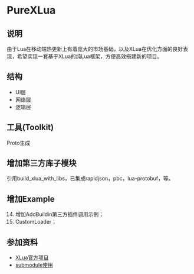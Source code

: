 # PureXLua

## 说明

由于Lua在移动端热更新上有着庞大的市场基础，以及XLua在优化方面的良好表现，希望实现一套基于XLua的纯Lua框架，方便高效搭建新的项目。

## 结构

- UI层
- 网络层
- 逻辑层

## 工具(Toolkit)

Proto生成

## 增加第三方库子模块

引用build_xlua_with_libs，已集成rapidjson，pbc，lua-protobuf，等。

## 增加Example

14. 增加AddBuildin第三方插件调用示例；
15. CustomLoader；

## 参加资料

- [XLua官方项目](https://github.com/Tencent/xLua)
- [submodule使用](https://blog.csdn.net/guotianqing/article/details/82391665)
